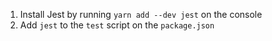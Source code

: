1. Install Jest by running `yarn add --dev jest` on the console
2. Add `jest` to the `test` script on the `package.json`
